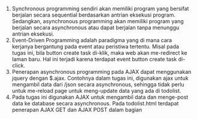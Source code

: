 1. Synchronous programming sendiri akan memiliki program yang bersifat berjalan secara sequential berdasarkan antrian 
eksekusi program. Sedangkan, asynchronous programming akan memiliki program yang berjalan secara asynchronous atau dapat
berjalan tanpa menunggu antrian eksekusi.
2. Event-Driven Programming adalah paradigma yang di mana cara kerjanya bergantung pada event atau peristiwa tertentu. 
Misal pada tugas ini, bila button create task di-klik, maka web akan me-redirect ke laman baru. Hal ini terjadi karena 
terdapat event button create task di-click.
3. Penerapan asynchronous programming pada AJAX dapat menggunakan jquery dengan $.ajax. Contohnya dalam tugas ini,
digunakan ajax untuk mengambil data dari /json secara asynchronous, sehingga tidak perlu untuk me-reload page untuk 
meng-update data yang ada di todolist.
4. Pada tugas ini digunakan AJAX untuk mengambil data dan menge-post data ke database secara asynchronous. Pada todolist.html
terdapat penerapan AJAX GET dan AJAX POST dalam bagian <script>.
```
    $(document).ready(function () {
      setInterval(function () {
        $.ajax({
          type: "GET",
          url: "{% url 'todolist:json' %}",
          success: function (response) {
            // console.log(response);
            $(".container").empty();
            for (var key in response) {
              var responseLength = response.length;

              if ((key + 1) % 3 == 1) {
                result += '<div class="row gx-5">';
              }

              result +=
                `
              <div class="col-md-4">
                <div class="card" style="width: 18rem">
                  <div class="card-body">
                    <h5 class="card-title">` +
                response[key].fields.title +
                " (" +
                response[key].fields.date +
                ")" +
                `</h5>
                    <p class="card-text">` +
                response[key].fields.description +
                `</p>
                  </div>
                </div>
              </div>
              `;

              if ((key + 1) % 3 == 0 || responseLength - key == 1) {
                result += `
                </div>
                <br>
                `;
              }
            }
            $(".container").append(result);
            result = "";
            console.log(result);
          },
          error: function (response) {
            // alert("Error getting data");
          },
        });
      }, 1000);
    });
```
Dengan ini, web dapat mengambil data secara asynchronous dari json tanpa harus me-reload page.
```
    $('#modalForm').on('submit', function(e) {
      $.ajax({
        method: 'POST',
        url : $('#modalForm').data('url'),
        data: {
          tasktitle: $('#tasktitle').val(),
          description: $('#description').val(),
          csrfmiddlewaretoken: $('input[name=csrfmiddlewaretoken]').val()
        },
        success: function () {
            
            alert('Data Successfully Posted');

          },
      });
      $("#modalTask").modal('hide');
      return false
    });
```
Dengan ini, form yang terdapat pada modal akan ter-post secara asynchronous 